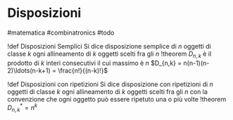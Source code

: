 # Disposizioni
#matematica #combinatronics
#todo

!def Disposizioni Semplici
Si dice disposizione semplice di $n$ oggetti di classe $k$ ogni allineamento di $k$ oggetti scelti fra gli $n$
!theorem
$D_{n,k}$ è il prodotto di $k$ interi consecutivi il cui massimo è $n$
$D_{n,k} = n(n-1)(n-2)\ldots(n-k+1) = \frac{n!}{(n-k)!}$

!def Disposizioni con ripetizioni
Si dice disposizione con ripetizioni di $n$ oggetti di classe $k$ ogni allineamento di $k$ oggetti scelti fra gli $n$ con la convenzione che ogni oggetto può essere ripetuto una o più volte
!theorem
$D^{*}_{n,k} = n^k$

